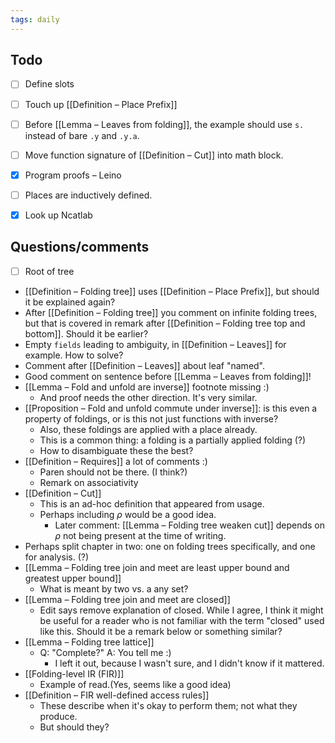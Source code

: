 ```yaml
---
tags: daily
---
```


## Todo
- [ ] Define slots
- [ ] Touch up [[Definition – Place Prefix]]
- [ ] Before [[Lemma – Leaves from folding]], the example should use `s.` instead of bare `.y` and `.y.a`.
- [ ] Move function signature of [[Definition – Cut]] into math block.
- [x] Program proofs – Leino

- [ ] Places are inductively defined.

- [x] Look up Ncatlab

## Questions/comments
- [ ] Root of tree
- [[Definition – Folding tree]] uses [[Definition – Place Prefix]], but should it be explained again?
- After [[Definition – Folding tree]] you comment on infinite folding trees, but that is covered in remark after [[Definition – Folding tree top and bottom]]. Should it be earlier?
- Empty `fields` leading to ambiguity, in [[Definition – Leaves]] for example. How to solve?
- Comment after [[Definition – Leaves]] about leaf "named".
- Good comment on sentence before [[Lemma – Leaves from folding]]!
- [[Lemma – Fold and unfold are inverse]] footnote missing :)
	- And proof needs the other direction. It's very similar.
- [[Proposition – Fold and unfold commute under inverse]]: is this even a property of foldings, or is this not just functions with inverse?
	- Also, these foldings are applied with a place already.
	- This is a common thing: a folding is a partially applied folding (?)
	- How to disambiguate these the best?
- [[Definition – Requires]] a lot of comments :)
	- Paren should not be there. (I think?)
	- Remark on associativity
- [[Definition – Cut]]
	- This is an ad-hoc definition that appeared from usage.
	- Perhaps including $\rho$ would be a good idea.
		- Later comment: [[Lemma – Folding tree weaken cut]] depends on $\rho$ not being present at the time of writing.
- Perhaps split chapter in two: one on folding trees specifically, and one for analysis. (?)
- [[Lemma – Folding tree join and meet are least upper bound and greatest upper bound]]
	- What is meant by two vs. a any set?
- [[Lemma – Folding tree join and meet are closed]]
	- Edit says remove explanation of closed. While I agree, I think it might be useful for a reader who is not familiar with the term "closed" used like this. Should it be a remark below or something similar?
- [[Lemma – Folding tree lattice]]
	- Q: "Complete?" A: You tell me :)
		- I left it out, because I wasn't sure, and I didn't know if it mattered.
- [[Folding-level IR (FIR)]]
	- Example of read.(Yes, seems like a good idea)
- [[Definition – FIR well-defined access rules]]
	- These describe when it's okay to perform them; not what they produce.
	- But should they?
